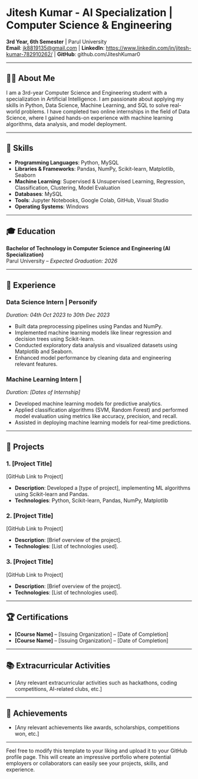 # Jitesh Kumar - AI Specialization | Computer Science & Engineering

**3rd Year, 6th Semester** | Parul University  
**Email**: jk8819135@gmail.com | **LinkedIn**: https://www.linkedin.com/in/jitesh-kumar-782910262/ | **GitHub**: github.com/JiteshKumar0

---

## 👨‍💻 About Me

I am a 3rd-year Computer Science and Engineering student with a specialization in Artificial Intelligence. 
I am passionate about applying my skills in Python, Data Science, Machine Learning, and SQL to solve real-world problems. 
I have completed two online internships in the field of Data Science, where I gained hands-on experience with machine learning algorithms, data analysis, and model deployment.

---

## 💼 Skills

- **Programming Languages**: Python, MySQL
- **Libraries & Frameworks**: Pandas, NumPy, Scikit-learn, Matplotlib, Seaborn
- **Machine Learning**: Supervised & Unsupervised Learning, Regression, Classification, Clustering, Model Evaluation
- **Databases**: MySQL
- **Tools**: Jupyter Notebooks, Google Colab, GitHub, Visual Studio
- **Operating Systems**: Windows

---

## 🎓 Education

**Bachelor of Technology in Computer Science and Engineering (AI Specialization)**  
Parul University – *Expected Graduation: 2026*  


---

## 💼 Experience

### Data Science Intern | Personify
*Duration: 04th Oct 2023 to 30th Dec 2023*  
- Built data preprocessing pipelines using Pandas and NumPy.
- Implemented machine learning models like linear regression and decision trees using Scikit-learn.
- Conducted exploratory data analysis and visualized datasets using Matplotlib and Seaborn.
- Enhanced model performance by cleaning data and engineering relevant features.

### Machine Learning Intern | 
*Duration: [Dates of Internship]*  
- Developed machine learning models for predictive analytics.
- Applied classification algorithms (SVM, Random Forest) and performed model evaluation using metrics like accuracy, precision, and recall.
- Assisted in deploying machine learning models for real-time predictions.

---

## 📂 Projects

### 1. **[Project Title]**
[GitHub Link to Project]  
- **Description**: Developed a [type of project], implementing ML algorithms using Scikit-learn and Pandas.
- **Technologies**: Python, Scikit-learn, Pandas, NumPy, Matplotlib

### 2. **[Project Title]**
[GitHub Link to Project]  
- **Description**: [Brief overview of the project].
- **Technologies**: [List of technologies used].

### 3. **[Project Title]**
[GitHub Link to Project]  
- **Description**: [Brief overview of the project].
- **Technologies**: [List of technologies used].

---

## 🏆 Certifications

- **[Course Name]** – [Issuing Organization] – [Date of Completion]
- **[Course Name]** – [Issuing Organization] – [Date of Completion]

---

## 📚 Extracurricular Activities

- [Any relevant extracurricular activities such as hackathons, coding competitions, AI-related clubs, etc.]

---

## 🎯 Achievements

- [Any relevant achievements like awards, scholarships, competitions won, etc.]

---

Feel free to modify this template to your liking and upload it to your GitHub profile page. This will create an impressive portfolio where potential employers or collaborators can easily see your projects, skills, and experience.

